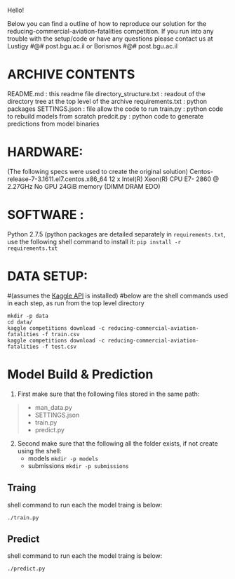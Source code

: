 
Hello!

Below you can find a outline of how to reproduce our solution for the reducing-commercial-aviation-fatalities competition.
If you run into any trouble with the setup/code or have any questions please contact us at  Lustigy #@# post.bgu.ac.il  or Borismos #@# post.bgu.ac.il

# ARCHIVE CONTENTS
README.md  : this readme file
directory_structure.txt :  readout of the directory tree at the top level of the archive
requirements.txt : python packages
SETTINGS.json :   file allow the code to run
train.py             :  python code to rebuild models from scratch
predcit.py           : python  code to generate predictions from model binaries


# HARDWARE: 
(The following specs were used to create the original solution)
Centos-release-7-3.1611.el7.centos.x86_64
12 x Intel(R) Xeon(R) CPU E7- 2860  @ 2.27GHz
No GPU
24GiB memory (DIMM DRAM EDO)



# SOFTWARE :
Python 2.7.5
(python packages are detailed separately in `requirements.txt`, 
use the following shell command to install it: `pip install -r requirements.txt`
# DATA SETUP:
#(assumes the [Kaggle API](https://github.com/Kaggle/kaggle-api) is installed)
#below are the shell commands used in each step, as run from the top level directory

    mkdir -p data
    cd data/
    kaggle competitions download -c reducing-commercial-aviation-fatalities -f train.csv
    kaggle competitions download -c reducing-commercial-aviation-fatalities -f test.csv

# Model Build & Prediction
 

 1. First make sure that the following files stored in the same path: 

> 	 - man_data.py
> 	 - SETTINGS.json
> 	 - train.py
> 	 - predict.py

 2. Second make sure that the following all the folder exists,  if not create using the shell: 
	 - models `mkdir -p models`
	 - submissions `mkdir -p submissions`
## Traing
shell command to run each the model traing is below:

    ./train.py

## Predict
shell command to run each the model traing is below:

    ./predict.py
